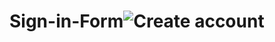 # Sign-in-Form![Create account](https://github.com/user-attachments/assets/7925c0c4-7342-4533-a725-1045f189533d)
